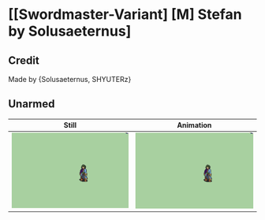 # [\[Swordmaster-Variant\] \[M\] Stefan by Solusaeternus]

## Credit

Made by {Solusaeternus, SHYUTERz}

## Unarmed

| Still | Animation |
| :---: | :-------: |
| ![Unarmed still](./Unarmed_000.png) | ![Unarmed animation](./Unarmed.gif) |
